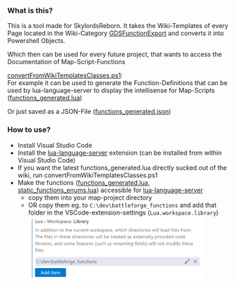 ### What is this?
This is a tool made for SkylordsReborn.
It takes the Wiki-Templates of every Page located in the Wiki-Category [GDSFunctionExport](
https://skylords-reborn.fandom.com/wiki/Category:GDSFunctionExport)
and converts it into Powershell Objects.

Which then can be used for every future project, that wants to access the Documentation of Map-Script-Functions

[convertFromWikiTemplatesClasses.ps1](convertFromWikiTemplatesClasses.ps1):\
For example it can be used to generate the Function-Definitions that can be used by lua-language-server to display the intellisense for Map-Scripts ([functions_generated.lua](functions_generated.lua))

Or just saved as a JSON-File ([functions_generated.json](functions_generated.json))

### How to use?
- Install Visual Studio Code
- Install the [lua-language-server](https://github.com/LuaLS/lua-language-server) extension (can be installed from within Visual Studio Code) 
- If you want the latest functions_generated.lua directly sucked out of the wiki, run convertFromWikiTemplatesClasses.ps1
- Make the functions ([functions_generated.lua](functions_generated.lua), [static_functions_enums.lua](static_functions_enums.lua)) accessible for [lua-language-server](https://github.com/LuaLS/lua-language-server)
    - copy them into your map-project directory
    - OR copy them eg. to `C:\dev\battleforge_functions` and add that folder in the VSCode-extension-settings (`Lua.workspace.library`)\
      <img src="workspace_settings.PNG" width="400">
